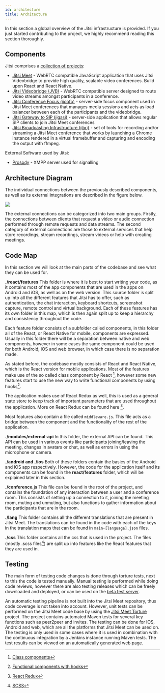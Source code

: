 ```yaml
---
id: architecture
title: Architecture
---
```


In this section a global overview of the Jitsi infrastructure is provided. If you just started contributing to the project, we highly recommend reading this section thoroughly.


## Components
Jitsi comprises a [collection of projects](https://jitsi.org/projects/):

* [Jitsi Meet](https://jitsi.org/jitsi-meet) - WebRTC compatible JavaScript application that uses Jitsi Videobridge to provide high quality, scalable video conferences. Build upon React and React Native.
* [Jitsi Videobridge (JVB)](https://jitsi.org/jitsi-videobridge) - WebRTC compatible server designed to route video streams amongst participants in a conference.
* [Jitsi Conference Focus (jicofo)](https://github.com/jitsi/jicofo) - server-side focus component used in Jitsi Meet conferences that manages media sessions and acts as load balancer between each of the participants and the videobridge. 
* [Jitsi Gateway to SIP (jigasi)](https://github.com/jitsi/jigasi) - server-side application that allows regular SIP clients to join Jitsi Meet conferences
* [Jitsi Broadcasting Infrastructure (jibri)](https://github.com/jitsi/jibri) - set of tools for recording and/or streaming a Jitsi Meet conference that works by launching a Chrome instance rendered in a virtual framebuffer and capturing and encoding the output with ffmpeg.

External Software used by Jitsi:
* [Prosody](https://prosody.im/) - XMPP server used for signalling


## Architecture Diagram
The individual connections between the previously described components, as well as its external integrations are described in the figure below.

![](https://github.com/jitsi/handbook/tree/master/docs/assets/ArchitectureDiagram.png)

The external connections can be categorized into two main groups. Firstly, the connections between clients that request a video or audio connection performed through remote requests and data streams. The second category of external connections are those to external services that help store recordings, stream recordings, stream videos or help with creating meetings. 

## Code Map
In this section we will look at the main parts of the codebase and see what they can be used for.

**./react/features**
This folder is where it is best to start writing your code, as it contains most of the app components that are used in the apps on Android and iOS, as well as on the web version. This source folder is split up into all the different features that Jitsi has to offer, such as authentication, the chat interaction, keyboard shortcuts, screenshot capture, remote control and virtual background. Each of these features has its own folder in this map, which is then again split up to keep a hierarchy and consistency throughout the code.

Each feature folder consists of a subfolder called components, in this folder all of the React, or React Native for mobile, components are expressed. Usually in this folder there will be a separation between native and web components, however in some cases the same component could be used for both Android, iOS and web browser, in which case there is no separation made. 

As stated before, the codebase mostly consists of React and React Native, which is the React version for mobile applications. Most of the features make use of the so called class component by React [^class-comp], however some new features start to use the new way to write functional components by using hooks[^func-comp].

The application makes use of React Redux as well, this is used as a general state store to keep track of important parameters that are used throughout the application. More on React Redux can be found here [^react-redux].

Most features also contain a file called `middleware.js`. This file acts as a bridge between the component and the functionality of the rest of the application. 

**./modules/external-api**
In this folder, the external API can be found. This API can be used in various events like participants joining/leaving the meeting, changes in avatars or chat, as well as errors in using the microphone or camera.

**./android and ./ios**
Both of these folders contain the basics of the Android and iOS app respectively. However, the code for the application itself and its components can be found in the **react/features** folder, which will be explained later in this section. 

**./conference.js**
This file can be found in the root of the project, and contains the foundation of any interaction between a user and a conference room. This consists of setting up a connection to it, joining the meeting room, muting and unmuting, but also functions to gather information about the participants that are in the room. 

**./lang** 
This folder contains all the different translations that are present in Jitsi Meet. The translations can be found in the code with each of the keys in the translation maps that can be found in `main-[language].json` files. 

**./css**
This folder contains all the css that is used in the project. The files (mostly .scss files[^scss]) are split up into features like the React features that they are used in.

## Testing
The main form of testing code changes is done through torture tests, next to this the code is tested manually. Manual testing is performed while doing code reviews, however there are also testing releases which can be freely downloaded and deployed, or can be used on the [beta test server](https://beta.meet.jit.si/).

An automatic testing pipeline is not built into the Jitsi Meet repository, thus code coverage is not taken into account. However, unit tests can be performed on the Jitsi Meet code base by using the [Jitsi Meet Torture](https://github.com/jitsi/jitsi-meet-torture) project. The project contains automated Maven tests for several key functions such as peer2peer and invites. The testing can be done for IOS, Android and web, which are all the platforms that Jitsi Meet can be used on. The testing is only used in some cases where it is used in combination with the continuous integration by a Jenkins instance running Maven tests. The test results can be viewed on an automatically generated web page.

[^class-comp]: [Class components](https://reactjs.org/docs/react-component.html)
[^func-comp]: [Functional components with hooks](https://reactjs.org/docs/hooks-intro.html)
[^react-redux]: [React Redux](https://react-redux.js.org/)
[^scss]: [SCSS](https://sass-lang.com/documentation/syntax)
